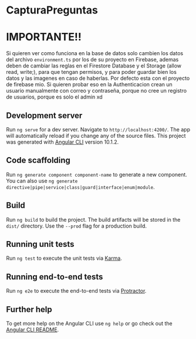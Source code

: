 # CapturaPreguntas

# IMPORTANTE!!

Si quieren ver como funciona en la base de datos solo cambien los datos del archivo `environment.ts` por los de su proyecto en Firebase, ademas deben de cambiar las reglas en el Firestore Database y el Storage (allow read, write;), para que tengan permisos, y para poder guardar bien los datos y las imagenes en caso de haberlas. Por defecto esta con el proyecto de firebase mio. Si quieren probar eso en la Authenticacion crean un usuario manualmente con correo y contraseña, porque no cree un registro de usuarios, porque es solo el admin xd



## Development server
Run `ng serve` for a dev server. Navigate to `http://localhost:4200/`. The app will automatically reload if you change any of the source files.
This project was generated with [Angular CLI](https://github.com/angular/angular-cli) version 10.1.2.

## Code scaffolding

Run `ng generate component component-name` to generate a new component. You can also use `ng generate directive|pipe|service|class|guard|interface|enum|module`.

## Build

Run `ng build` to build the project. The build artifacts will be stored in the `dist/` directory. Use the `--prod` flag for a production build.

## Running unit tests

Run `ng test` to execute the unit tests via [Karma](https://karma-runner.github.io).

## Running end-to-end tests

Run `ng e2e` to execute the end-to-end tests via [Protractor](http://www.protractortest.org/).

## Further help

To get more help on the Angular CLI use `ng help` or go check out the [Angular CLI README](https://github.com/angular/angular-cli/blob/master/README.md).
